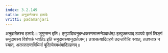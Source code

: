 ```yaml
---
index: 3.2.149
sutra: अनुदात्तेतश्च हलादेः
vritti: padamanjari
---
```


 अनुदातेतश्च हलादेः॥ जुगुप्सन इति। ठ्गुपादिष्वनुबन्धकरणमात्मनेपदार्थम्ऽ इत्युक्तत्वाद् ठवयवे कृतं लिङ्गं समुदायस्य विशेषकं भवतिऽ इति समुदायस्यानुदातेत्वम्। तत्रासत्यादिग्रहणे तदन्तविधिः स्यात्, ततश्चात्र न स्यात्, अतस्तदन्तविधिर्मा बूदित्येवमर्थमादिग्रहणम्॥